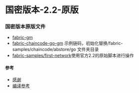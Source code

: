 # 国密版本-2.2-原版

### 国密版本原版文件
* [fabric-gm](https://github.com/VoneChain-CS/fabric-gm) 
* [fabric-chaincode-go-gm](https://github.com/VoneChain-CS/fabric-chaincode-go-gm) 示例链码，初始化替换/fabric-samples/chaincode/abstore/go 文件夹目录
* [fabric-samples/first-network]()使用官方2.2的原始脚本进行操作




#### 参考
* [感谢](https://github.com/VoneChain-CS)
* [编译参考](https://github.com/qiangjiyi/fabric-gm/issues/1)
